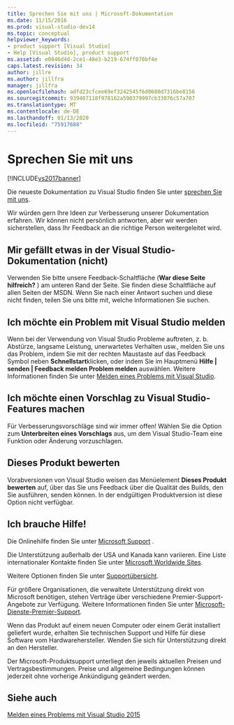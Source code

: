 ```yaml
---
title: Sprechen Sie mit uns | Microsoft-Dokumentation
ms.date: 11/15/2016
ms.prod: visual-studio-dev14
ms.topic: conceptual
helpviewer_keywords:
- product support [Visual Studio]
- Help [Visual Studio], product support
ms.assetid: e0846d4d-2ce1-48e3-b219-674ff070bf4e
caps.latest.revision: 34
author: jillre
ms.author: jillfra
manager: jillfra
ms.openlocfilehash: adfd23cfcee69ef3242545f6d0680d7316be8156
ms.sourcegitcommit: 939407118f978162a590379997cb33076c57a707
ms.translationtype: MT
ms.contentlocale: de-DE
ms.lasthandoff: 01/13/2020
ms.locfileid: "75917688"
---
```

# <a name="talk-to-us"></a>Sprechen Sie mit uns
[!INCLUDE[vs2017banner](../includes/vs2017banner.md)]

Die neueste Dokumentation zu Visual Studio finden Sie unter [sprechen Sie mit uns](/visualstudio/ide/feedback-options).

Wir würden gern Ihre Ideen zur Verbesserung unserer Dokumentation erfahren. Wir können nicht persönlich antworten, aber wir werden sicherstellen, dass Ihr Feedback an die richtige Person weitergeleitet wird.

## <a name="i-likedislike-something-in-the-visual-studio-documentation"></a>Mir gefällt etwas in der Visual Studio-Dokumentation (nicht)
 Verwenden Sie bitte unsere Feedback-Schaltfläche (**War diese Seite hilfreich?** ) am unteren Rand der Seite. Sie finden diese Schaltfläche auf allen Seiten der MSDN. Wenn Sie nach einer Antwort suchen und diese nicht finden, teilen Sie uns bitte mit, welche Informationen Sie suchen.

## <a name="i-would-like-to-report-a-problem-with-visual-studio"></a>Ich möchte ein Problem mit Visual Studio melden
 Wenn bei der Verwendung von Visual Studio Probleme auftreten, z. b. Abstürze, langsame Leistung, unerwartetes Verhalten usw., melden Sie uns das Problem, indem Sie mit der rechten Maustaste auf das Feedback Symbol neben **Schnellstart**klicken, oder indem Sie im Hauptmenü **Hilfe &#124; senden &#124; Feedback melden Problem melden** auswählen. Weitere Informationen finden Sie unter [Melden eines Problems mit Visual Studio](../ide/how-to-report-a-problem-with-visual-studio-2015.md).

## <a name="i-want-to-make-a-suggestion-about-visual-studio-features"></a>Ich möchte einen Vorschlag zu Visual Studio-Features machen
 Für Verbesserungsvorschläge sind wir immer offen! Wählen Sie die Option zum **Unterbreiten eines Vorschlags** aus, um dem Visual Studio-Team eine Funktion oder Änderung vorzuschlagen.

## <a name="rate-this-product"></a>Dieses Produkt bewerten
 Vorabversionen von Visual Studio weisen das Menüelement **Dieses Produkt bewerten** auf, über das Sie uns Feedback über die Qualität des Builds, den Sie ausführen, senden können. In der endgültigen Produktversion ist diese Option nicht verfügbar.

## <a name="i-need-help"></a>Ich brauche Hilfe!
 Die Onlinehilfe finden Sie unter [Microsoft Support](https://support.microsoft.com/) .

 Die Unterstützung außerhalb der USA und Kanada kann variieren. Eine Liste internationaler Kontakte finden Sie unter [Microsoft Worldwide Sites](https://www.microsoft.com/worldwide/).

 Weitere Optionen finden Sie unter [Supportübersicht](https://visualstudio.microsoft.com/support/).

 Für größere Organisationen, die verwaltete Unterstützung direkt von Microsoft benötigen, stehen Verträge über verschiedene Premier-Support-Angebote zur Verfügung. Weitere Informationen finden Sie unter [Microsoft-Dienste-Premier-Support](https://www.microsoft.com/industry/services/support).

 Wenn das Produkt auf einem neuen Computer oder einem Gerät installiert geliefert wurde, erhalten Sie technischen Support und Hilfe für diese Software vom Hardwarehersteller. Wenden Sie sich für Unterstützung direkt an den Hersteller.

 Der Microsoft-Produktsupport unterliegt den jeweils aktuellen Preisen und Vertragsbestimmungen. Preise und allgemeine Bedingungen können jederzeit ohne vorherige Ankündigung geändert werden.

## <a name="see-also"></a>Siehe auch
 [Melden eines Problems mit Visual Studio 2015](../ide/how-to-report-a-problem-with-visual-studio-2015.md)
